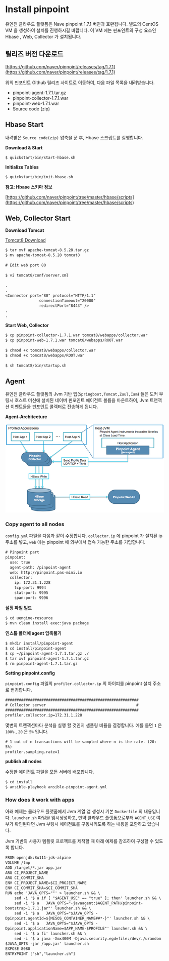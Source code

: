 # Install pinpoint

유엔진 클라우드 플랫폼은 Nave pinpoint 1.7.1 버젼과 호환됩니다. 별도의 CentOS VM 을 생성하여 설치를 진행하시길 바랍니다. 
이 VM 에는 핀포인트의 구성 요소인 Hbase , Web, Collector 가 설치됩니다. 

## 릴리즈 버전 다운로드

[https://github.com/naver/pinpoint/releases/tag/1.7.1](https://github.com/naver/pinpoint/releases/tag/1.7.1)

위의 핀포인트 Github 릴리즈 사이트로 이동하여, 다음 파일 목록을 내려받습니다.

- pinpoint-agent-1.7.1.tar.gz
- pinpoint-collector-1.7.1.war
- pinpoint-web-1.7.1.war
- Source code (zip)


## Hbase Start

내려받은 `Source code(zip)` 압축을 푼 후, Hbase 스크립트를 실행합니다.

**Download & Start**

```
$ quickstart/bin/start-hbase.sh
```

**Initialize Tables**

```
$ quickstart/bin/init-hbase.sh
```

**참고: Hbase 스키마 정보**

[https://github.com/naver/pinpoint/tree/master/hbase/scripts](https://github.com/naver/pinpoint/tree/master/hbase/scripts)


## Web, Collector Start

**Download Tomcat**

[Tomcat8 Download](http://mirror.navercorp.com/apache/tomcat/tomcat-8/v8.5.28/bin/apache-tomcat-8.5.28.tar.gz)

```
$ tar xvf apache-tomcat-8.5.28.tar.gz
$ mv apache-tomcat-8.5.28 tomcat8

# Edit web port 80

$ vi tomcat8/conf/server.xml

.
.
<Connector port="80" protocol="HTTP/1.1"
               connectionTimeout="20000"
               redirectPort="8443" />
.
.               
```

**Start Web, Collector**

```
$ cp pinpoint-collector-1.7.1.war tomcat8/webapps/collector.war
$ cp pinpoint-web-1.7.1.war tomcat8/webapps/ROOT.war

$ chmod +x tomcat8/webapps/collector.war
$ chmod +x tomcat8/webapps/ROOT.war

$ sh tomcat8/bin/startup.sh
```

## Agent

유엔진 클라우드 플랫폼의 Jvm 기반 앱(`Springboot,Tomcat,Zuul,Iam`) 들은 도커 부팅시 호스트 머신에 설치된 네이버 핀포인트 에이전트 볼륨을 마운트하여, 
Jvm 트랜잭션 이벤트들을 핀포인트 콜렉터로 전송하게 됩니다.

**Agent-Architecture**

![](image/pinpoint-2.png)

### Copy agent to all nodes

`config.yml` 파일을 다음과 같이 수정합니다. `collector.ip` 에 pinpoint 가 설치된 ip 주소를 넣고, `web` 에는 pinpoint 에 외부에서 접속 가능한 주소를 기입합니다.

```
# Pinpoint part
pinpoint:
  use: true
  agent-path: /pinpoint-agent
  web: http://pinpoint.pas-mini.io
  collector:
    ip: 172.31.1.228
    tcp-port: 9994
    stat-port: 9995
    span-port: 9996
```

**설정 파일 빌드**

```
$ cd uengine-resource
$ mvn clean install exec:java package
```

**인스톨 폴더에 agent 압축풀기**

```
$ mkdir install/pinpoint-agent
$ cd install/pinpoint-agent
$ cp ~/pinpoint-agent-1.7.1.tar.gz ./
$ tar xvf pinpoint-agent-1.7.1.tar.gz
$ rm pinpoint-agent-1.7.1.tar.gz
```

**Setting pinpoint.config**

`pinpoint.config` 파일의 `profiler.collector.ip` 의 아이피를 pinpoint 설치 주소로 변경합니다.

```
###########################################################
# Collector server                                        #
###########################################################
profiler.collector.ip=172.31.1.228

```

몇변의 트랜잭션마다 분석을 실행 할 것인지 샘플링 비율을 결정합니다. 예를 들면 `1` 은 `100%` , `20` 은 `5%` 입니다.  

```
# 1 out of n transactions will be sampled where n is the rate. (20: 5%)
profiler.sampling.rate=1
```

**publish all nodes**

수정한 에이전트 파일을 모든 서버에 배포합니다.

```
$ cd install
$ ansible-playbook ansible-pinpoint-agent.yml
```

### How does it work with apps

아래 예제는 클라우드 플랫폼에서 Jvm 계열 앱 생성시 기본 `Dockerfile` 의 내용입니다. `launcher.sh` 파일을 임시생성하고, 만약 클라우드 플랫폼으로부터 
`AGENT_USE` 여부가 확인된다면 Jvm 부팅시 에이전트를 구동시키도록 하는 내용을 포함하고 있습니다.

Jvm 기반의 사용자 템플릿 프로젝트를 제작할 때 아래 예제를 참조하여 구성할 수 있도록 합니다.

```
FROM openjdk:8u111-jdk-alpine
VOLUME /tmp
ADD /target/*.jar app.jar
ARG CI_PROJECT_NAME
ARG CI_COMMIT_SHA
ENV CI_PROJECT_NAME=$CI_PROJECT_NAME
ENV CI_COMMIT_SHA=$CI_COMMIT_SHA
RUN echo 'JAVA_OPTS=""' > launcher.sh && \
    sed -i '$ a if [ "$AGENT_USE" == "true" ]; then' launcher.sh && \
    sed -i '$ a   JAVA_OPTS="-javaagent:$AGENT_PATH/pinpoint-bootstrap-1.7.1.jar"' launcher.sh && \
    sed -i '$ a   JAVA_OPTS="$JAVA_OPTS -Dpinpoint.agentId=${MESOS_CONTAINER_NAME##*-}"' launcher.sh && \
    sed -i '$ a   JAVA_OPTS="$JAVA_OPTS -Dpinpoint.applicationName=$APP_NAME-$PROFILE"' launcher.sh && \
    sed -i '$ a fi' launcher.sh && \
    sed -i '$ a java -Xmx400M -Djava.security.egd=file:/dev/./urandom $JAVA_OPTS -jar /app.jar' launcher.sh
EXPOSE 8080
ENTRYPOINT ["sh","launcher.sh"]
```








